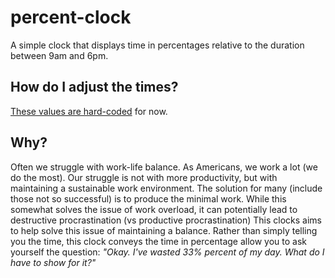 # percent-clock
A simple clock that displays time in percentages relative to the duration between 9am and 6pm.

## How do I adjust the times?
[These values are hard-coded](https://github.com/khalidhoffman/percent-clock/blob/master/lib/Clock.h#L34-L35) for now. 

## Why?

Often we struggle with work-life balance. As Americans, we work a lot (we do the most).
Our struggle is not with more productivity, but with maintaining a sustainable work environment.
The solution for many (include those not so successful) is to produce the minimal work.
While this somewhat solves the issue of work overload, it can potentially lead to destructive procrastination (vs productive procrastination)
This clocks aims to help solve this issue of maintaining a balance.
Rather than simply telling you the time, this clock conveys the time in percentage allow you to ask yourself the question:
*"Okay. I've wasted 33% percent of my day. What do I have to show for it?"*
